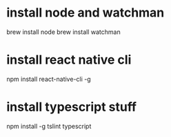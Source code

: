 # install node and watchman
brew install node 
brew install watchman 
# install react native cli
npm install react-native-cli -g
# install typescript stuff
npm install -g tslint typescript